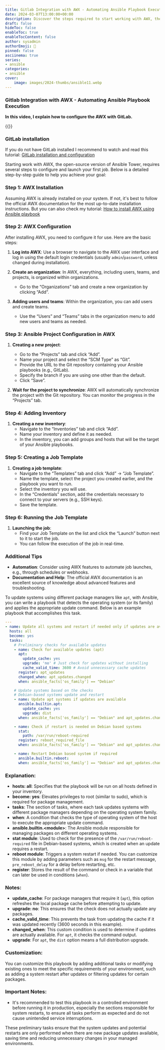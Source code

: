 ```yaml
---
title: Gitlab Integration with AWX - Automating Ansible Playbook Execution
date: 2024-03-07T13:00:00+00:00
description: Discover the steps required to start working with AWX, the open-source version of Ansible Tower, utilizing a GitLab repository to manage Ansible playbooks. Our article is a comprehensive step-by-step guide that shows how to configure and run your first task in AWX, fetching playbooks from a GitLab repository. Learn how to install AWX, configure Ansible projects, add inventory, and create task templates. You'll also find practical tips and additional information on automation and documentation. Start your automation journey with AWX today!
draft: false
hideToc: false
enableToc: true
enableTocContent: false
author: sysadmin
authorEmoji: 🐧
pinned: false
asciinema: true
series:
- ansible
categories:
- ansible
cover:
    image: images/2024-thumbs/ansible11.webp
---
```


### Gitlab Integration with AWX - Automating Ansible Playbook Execution

**In this video, I explain how to configure the AWX with GitLab.**

{{<youtube vjhXh0OD9gk>}}

### GitLab installation

If you do not have GitLab installed I recommend to watch and read this tutorial: [GitLab installation and configuration](/en/blog/gitlab-installation-and-configuration)

Starting work with AWX, the open-source version of Ansible Tower, requires several steps to configure and launch your first job. Below is a detailed step-by-step guide to help you achieve your goal:

### Step 1: AWX Installation

Assuming AWX is already installed on your system. If not, it's best to follow the official AWX documentation for the most up-to-date installation instructions. But you can also check my tutorial: [How to install AWX using Ansible playbook](/en/blog/how-to-install-awx-using-ansible-playbook)

### Step 2: AWX Configuration

After installing AWX, you need to configure it for use. Here are the basic steps:

1. **Log into AWX**: Use a browser to navigate to the AWX user interface and log in using the default login credentials (usually `admin`/`password`, unless changed during installation).

2. **Create an organization**: In AWX, everything, including users, teams, and projects, is organized within organizations. 
    - Go to the “Organizations” tab and create a new organization by clicking “Add”.

3. **Adding users and teams**: Within the organization, you can add users and create teams.
    - Use the “Users” and “Teams” tabs in the organization menu to add new users and teams as needed.

### Step 3: Ansible Project Configuration in AWX

1. **Creating a new project**:
    - Go to the “Projects” tab and click “Add”.
    - Name your project and select the “SCM Type” as “Git”.
    - Provide the URL to the Git repository containing your Ansible playbooks (e.g., GitLab).
    - Specify the branch if you are using one other than the default.
    - Click “Save”.

2. **Wait for the project to synchronize**: AWX will automatically synchronize the project with the Git repository. You can monitor the progress in the “Projects” tab.

### Step 4: Adding Inventory

1. **Creating a new inventory**:
    - Navigate to the “Inventories” tab and click “Add”.
    - Name your inventory and define it as needed.
    - In the inventory, you can add groups and hosts that will be the target of your Ansible playbooks.

### Step 5: Creating a Job Template

1. **Creating a job template**:
    - Navigate to the “Templates” tab and click “Add” → “Job Template”.
    - Name the template, select the project you created earlier, and the playbook you want to run.
    - Select the inventory you will use.
    - In the “Credentials” section, add the credentials necessary to connect to your servers (e.g., SSH keys).
    - Save the template.

### Step 6: Running the Job Template

1. **Launching the job**:
    - Find your Job Template on the list and click the “Launch” button next to it to start the job.
    - You can follow the execution of the job in real-time.

### Additional Tips

- **Automation**: Consider using AWX features to automate job launches, e.g., through schedules or webhooks.
- **Documentation and Help**: The official AWX documentation is an excellent source of knowledge about advanced features and troubleshooting.

To update systems using different package managers like `apt`, with Ansible, you can write a playbook that detects the operating system (or its family) and applies the appropriate update command. Below is an example playbook that accomplishes this task.

```yaml
---
- name: Update all systems and restart if needed only if updates are available
  hosts: all
  become: yes
  tasks:
    # Preliminary checks for available updates
    - name: Check for available updates (apt)
      apt:
        update_cache: yes
        upgrade: 'no' # Just check for updates without installing
        cache_valid_time: 3600 # Avoid unnecessary cache updates
      register: apt_updates
      changed_when: apt_updates.changed
      when: ansible_facts['os_family'] == "Debian"

    # Update systems based on the checks
    # Debian-based systems update and restart
    - name: Update apt systems if updates are available
      ansible.builtin.apt:
        update_cache: yes
        upgrade: dist
      when: ansible_facts['os_family'] == "Debian" and apt_updates.changed

    - name: Check if restart is needed on Debian based systems
      stat:
        path: /var/run/reboot-required
      register: reboot_required_file
      when: ansible_facts['os_family'] == "Debian" and apt_updates.changed

    - name: Restart Debian based system if required
      ansible.builtin.reboot:
      when: ansible_facts['os_family'] == "Debian" and apt_updates.changed and reboot_required_file.stat.exists
```

### Explanation:

- **hosts: all**: Specifies that the playbook will be run on all hosts defined in your inventory.
- **become: yes**: Elevates privileges to root (similar to sudo), which is required for package management.
- **tasks**: The section of tasks, where each task updates systems with different package managers depending on the operating system family.
- **when**: A condition that checks the type of operating system of the host to execute the appropriate update command.
- **ansible.builtin.\<module\>**: The Ansible module responsible for managing packages on different operating systems.
- **stat module**: Used to check for the presence of the `/var/run/reboot-required` file in Debian-based systems, which is created when an update requires a restart.
- **reboot module**: Triggers a system restart if needed. You can customize this module by adding parameters such as `msg` for the restart message, `pre_reboot_delay` for a delay before restarting, etc.
- **register**: Stores the result of the command or check in a variable that can later be used in conditions (`when`).

### Notes:

- **update_cache**: For package managers that require it (`apt`), this option refreshes the local package cache before attempting to update.
- **upgrade: no**: This ensures that the check does not actually update any packages.
- **cache_valid_time**: This prevents the task from updating the cache if it was updated recently (3600 seconds in this example).
- **changed_when**: This custom condition is used to determine if updates are actually available. For `apt`, it checks the command output.
- **upgrade**: For `apt`, the `dist` option means a full distribution upgrade.

### Customization:

You can customize this playbook by adding additional tasks or modifying existing ones to meet the specific requirements of your environment, such as adding a system restart after updates or filtering updates for certain packages.

### Important Notes:

- It's recommended to test this playbook in a controlled environment before running it in production, especially the sections responsible for system restarts, to ensure all tasks perform as expected and do not cause unintended service interruptions.

These preliminary tasks ensure that the system updates and potential restarts are only performed when there are new package updates available, saving time and reducing unnecessary changes in your managed environments.